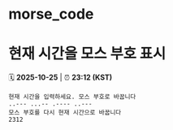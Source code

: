 # morse_code
# 현재 시간을 모스 부호 표시
<!-- MORSE_TIME_START -->
🗓️ **2025-10-25** | ⏰ **23:12 (KST)**

```
현재 시간을 입력하세요. 모스 부호로 바꿉니다
..--- ...-- .---- ..---
모스 부호를 다시 현재 시간으로 바꿉니다
2312
```
<!-- MORSE_TIME_END -->
